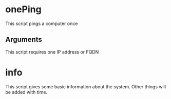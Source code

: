 # onePing
This script pings a computer once
## Arguments
This script requires one IP address or FQDN

# info
This script gives some basic information about the system. Other things will be added with time.
